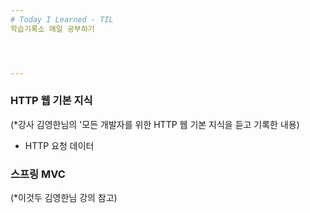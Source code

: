 ```yaml
---
# Today I Learned - TIL
학습기록소 매일 공부하기




---
```

### HTTP 웹 기본 지식
(*강사 김영한님의 '모든 개발자를 위한 HTTP 웹 기본 지식을 듣고 기록한 내용)
* HTTP 요청 데이터 

### 스프링 MVC
(*이것두 김영한님 강의 참고)



